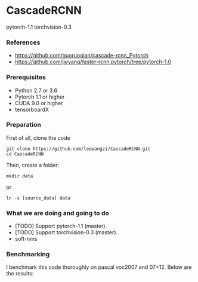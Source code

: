 # CascadeRCNN
pytorch-1.1 torchvision-0.3

### References

- https://github.com/guoruoqian/cascade-rcnn_Pytorch
- https://github.com/jwyang/faster-rcnn.pytorch/tree/pytorch-1.0


### Prerequisites

- Python 2.7 or 3.6
- Pytorch 1.1 or higher
- CUDA 9.0 or higher
- tensorboardX

### Preparation

First of all, clone the code
```
git clone https://github.com/leowangzi/CascadeRCNN.git
cd CascadeRCNN
```
Then, create a folder:
```
mkdir data
```
or
```
ln -s [source_data] data
```


### What we are doing and going to do

- [TODO] Support pytorch-1.1 (master).
- [TODO] Support torchvision-0.3 (master).
- soft-nms

### Benchmarking

I benchmark this code thoroughly on pascal voc2007 and 07+12. Below are the results:
